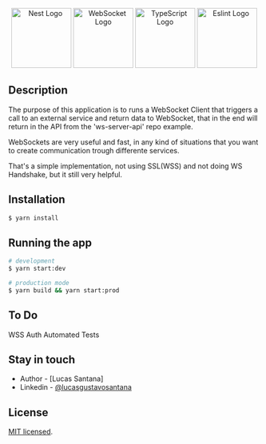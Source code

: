 <p align="center">
  <a href="http://nestjs.com/" target="blank"><img src="https://nestjs.com/img/logo_text.svg" width="120" alt="Nest Logo" /></a>
  <a href="https://www.websocket.org/" target="blank"><img src="https://opensource.com/sites/default/files/images/life-uploads/websocket.png" width="120" alt="WebSocket Logo" /></a>
  <a href="#" target="blank"><img src="https://miro.medium.com/max/816/1*mn6bOs7s6Qbao15PMNRyOA.png" width="120" alt="TypeScript Logo" /></a>
  <a href="#" target="blank"><img src="https://eslint.org/assets/img/favicon.512x512.png" width="120" alt="Eslint Logo" /></a>
</p>

## Description

The purpose of this application is to runs a WebSocket Client that triggers a call to an external service and return data to WebSocket, that in the end will return in the API from the 'ws-server-api' repo example.

WebSockets are very useful and fast, in any kind of situations that you want to create communication trough differente services.

That's a simple implementation, not using SSL(WSS) and not doing WS Handshake, but it still very helpful.

## Installation

```bash
$ yarn install
```

## Running the app

```bash
# development
$ yarn start:dev

# production mode
$ yarn build && yarn start:prod
```

## To Do

WSS Auth
Automated Tests

## Stay in touch

- Author - [Lucas Santana]
- Linkedin - [@lucasgustavosantana](https://www.linkedin.com/in/lucasgustavosantana/)

## License

[MIT licensed](LICENSE).
